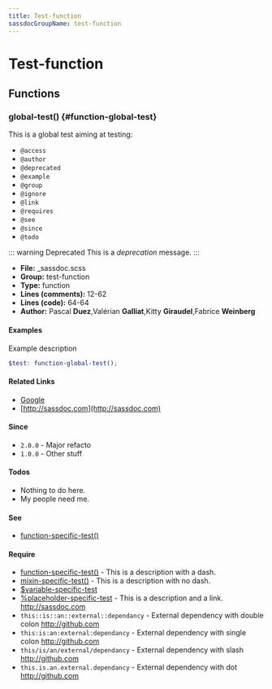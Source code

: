 ```yaml
---
title: Test-function
sassdocGroupName: test-function
---
```



# Test-function




## Functions




###  global-test() <Badge text="function" type="tip" vertical="top" />  {#function-global-test} 

  

This is a global test aiming at testing:
- `@access`
- `@author`
- `@deprecated`
- `@example`
- `@group`
- `@ignore`
- `@link`
- `@requires`
- `@see`
- `@since`
- `@todo`

    
    

::: warning Deprecated
This is a *deprecation* message.
:::
    


- **File:** _sassdoc.scss
- **Group:** test-function
- **Type:** function
- **Lines (comments):** 12-62
- **Lines (code):** 64-64
- **Author:** Pascal **Duez**,Valérian **Galliat**,Kitty **Giraudel**,Fabrice **Weinberg**
    
    

#### Examples

Example description      


``` scss
$test: function-global-test();
```
  



      

#### Related Links

- [Google](http://google.com)
- [http://sassdoc.com](http://sassdoc.com)

    

#### Since

- `2.0.0` - Major refacto
- `1.0.0` - Other stuff


    

#### Todos

- Nothing to do here.
- My people need me.
    

#### See

- [function-specific-test()](/sass/test/#function-function-specific-test)
  

#### Require

- [function-specific-test()](/sass/test/#function-function-specific-test) - This is a description with a dash.
- [mixin-specific-test()](/sass/test/#mixin-mixin-specific-test) - This is a description with no dash.
- [$variable-specific-test](/sass/test/#variable-variable-specific-test)
- [%placeholder-specific-test](/sass/test/#placeholder-placeholder-specific-test) - This is a description and a link. http://sassdoc.com
- `this::is::an::external::dependancy` - External dependency with double colon http://github.com
- `this:is:an:external:dependancy` - External dependency with single colon http://github.com
- `this/is/an/external/dependancy` - External dependency with slash http://github.com
- `this.is.an.external.dependancy` - External dependency with dot http://github.com
  
  


<script>

  import SassdocPreview from "@ulu/vitepress-sassdoc/lib/assets/components/SassdocPreview.vue";
  import SassdocDetails from "@ulu/vitepress-sassdoc/lib/assets/components/SassdocDetails.vue";
  const sassdocGroup = [{"groupName":"test-function","id":"function-global-test","uid":"test-function-function-global-test","title":"global-test()","groupPath":"/sass/test-function/","path":"/sass/test-function/#function-global-test","previewsByIndex":{}}];
  export default {
    components: {
      SassdocPreview,
      SassdocDetails
    },
    provide: {
      getSassdocItem(uid) {
        return sassdocGroup.find(item => item.uid === uid);
      },
      getSassdocGroup() {
        return sassdocGroup;
      },
      sassdocPreviewOptions: JSON.parse(
        decodeURIComponent(
          `%7B%22previewStyles%22%3A%22%5Cn%20%20%20%20height%3A%2020em%3B%20%5Cn%20%20%20%20width%3A%20100%25%3B%20%5Cn%20%20%20%20border%3A%201px%20solid%20rgba(0%2C0%2C0%2C0.2)%3B%20%5Cn%20%20%20%20border-radius%3A%206px%3B%5Cn%20%20%20%20padding%3A%2010px%3B%20%5Cn%20%20%20%20margin%3A%201.5em%200%3B%5Cn%20%20%22%2C%22previewHead%22%3A%22%5Cn%20%20%20%20%3Ctitle%3ESassdoc%20Example%3C%2Ftitle%3E%20%5Cn%20%20%20%20%3Cmeta%20charset%3D%5C%22utf-8%5C%22%3E%20%5Cn%20%20%20%20%3Cmeta%20name%3D%5C%22viewport%5C%22%20content%3D%5C%22width%3Ddevice-width%2C%20initial-scale%3D1%5C%22%3E%20%5Cn%20%20%20%20%3Clink%20rel%3D%5C%22stylesheet%5C%22%20href%3D%5C%22%2Fsassdoc-preview.css%5C%22%3E%5Cn%20%20%22%2C%22previewScripts%22%3A%22%5Cn%20%20%20%20%3Cscript%20src%3D%5C%22%2Fsassdoc-preview.js%5C%22%3E%3C%2Fscript%3E%5Cn%20%20%22%7D`
        )
      )
    }
  }

</script>  
  
  